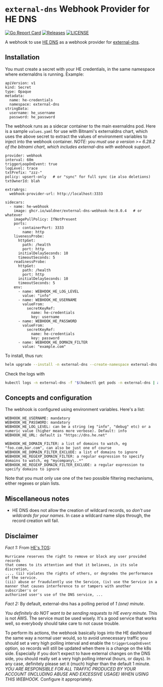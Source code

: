 # `external-dns` Webhook Provider for HE DNS

[![Go Report Card](https://goreportcard.com/badge/github.com/waldner/external-dns-webhook-he)](https://goreportcard.com/report/github.com/waldner/external-dns-webhook-he)
[![Releases](https://img.shields.io/github/v/tag/waldner/external-dns-webhook-he)](https://github.com/waldner/external-dns-webhook-he/tags)
[![LICENSE](https://img.shields.io/github/license/waldner/external-dns-webhook-he)](https://github.com/waldner/external-dns-webhook-he/blob/master/LICENSE)

A webhook to use [HE DNS](https://dns.he.net) as a webhook provider for [external-dns](https://github.com/kubernetes-sigs/external-dns).


## Installation

You must create a secret with your HE credentials, in the same namespace where externaldns is running. Example:

```
apiVersion: v1
kind: Secret
type: Opaque
metadata:
  name: he-credentials
  namespace: external-dns
stringData:
  username: he_username
  password: he_password

```

The webhook runs as a sidecar container to the main exernaldns pod. Here is a sample `values.yaml` for use with Bitnami's externaldns chart, which uses the above secret to extract the values of environment variables to inject into the webhook container. *NOTE: you must use a version >= 6.28.2 of the bitnami chart, which includes external-dns with webhook support*.

```
provider: webhook
interval: 60m
triggerLoopOnEvent: true
logLevel: trace
txtPrefix: "zzz-"
policy: upsert-only   # or "sync" for full sync (ie also deletions)
txtOwnerId: blah

extraArgs:
  webhook-provider-url: http://localhost:3333

sidecars:
  - name: he-webhook
    image: ghcr.io/waldner/external-dns-webhook-he:0.0.4   # or whatever
    imagePullPolicy: IfNotPresent
    ports:
      - containerPort: 3333
        name: http
    livenessProbe:
      httpGet:
        path: /health
        port: http
      initialDelaySeconds: 10
      timeoutSeconds: 5
    readinessProbe:
      httpGet:
        path: /health
        port: http
      initialDelaySeconds: 10
      timeoutSeconds: 5
    env:
      - name: WEBHOOK_HE_LOG_LEVEL
        value: "info"
      - name: WEBHOOK_HE_USERNAME
        valueFrom:
          secretKeyRef:
            name: he-credentials
            key: username
      - name: WEBHOOK_HE_PASSWORD
        valueFrom:
          secretKeyRef:
            name: he-credentials
            key: password
      - name: WEBHOOK_HE_DOMAIN_FILTER
        value: "example.com"
```

To install, thus run:

```bash
helm upgrade --install -n external-dns --create-namespace external-dns bitnami/external-dns -f values.yaml
```

Check the logs with

```bash
kubectl logs -n external-dns -f "$(kubectl get pods -n external-dns | awk 'NR>1 && $1 ~ /external-dns/{print $1; exit}')" -c he-webhook
```

## Concepts and configuration

The webhook is configured using environment variables. Here's a list:

```
WEBHOOK_HE_USERNAME: mandatory
WEBHOOK_HE_PASSWORD: mandatory
WEBHOOK_HE_LOG_LEVEL: can be a string (eg "info", "debug" etc) or a numeric value (higher means more verbose). Default: info
WEBHOOK_HE_URL: default is "https://dns.he.net"

WEBHOOK_HE_DOMAIN_FILTER: a list of domains to watch, eg "foo.com,bar.com", can also be just one of course
WEBHOOK_HE_DOMAIN_FILTER_EXCLUDE: a list of domains to ignore
WEBHOOK_HE_REGEXP_DOMAIN_FILTER: a regular expression to specify domains to watch, eg "mycompany\..*"
WEBHOOK_HE_REGEXP_DOMAIN_FILTER_EXCLUDE: a regular expression to specify domains to ignore
```

Note that you must only use one of the two possible filtering mechanisms, either regexes or plain lists.

## Miscellaneous notes

- HE DNS does not allow the creation of wildcard records, so *don't use wildcards for your names*. In case a wildcard name slips through, the record creation will fail.

## Disclaimer

*Fact 1:* From [HE's TOS](https://dns.he.net/tos.html):

```
Hurricane reserves the right to remove or block any user provided records
that comes to its attention and that it believes, in its sole discretion, 
..., (ii) violates the rights of others, or degrades the performance of the service. 
(iii) abuse or fraudulently use the Service, (iv) use the Service in a
manner that causes interference to or tampers with another subscriber's or 
authorized user's use of the DNS service, ...
```

*Fact 2:* By default, external-dns has a polling period of _1 (one) minute_.

*You definitely do NOT want to be sending requests to HE every minute.* This is not AWS. The service must be used wisely. It's a good service that works well, so everybody should take care to not cause trouble.

To perform its actions, the webhook basically logs into the HE dashboard the same way a normal user would, so to avoid unnecessary traffic you should set a very high polling interval and enable the `triggerLoopOnEvent` option, so records will still be updated when there is a change on the k8s side. Especially if you don't expect to have external changes on the DNS side, you should really set a very high polling interval (hours, or days). In any case, definitely please set it (much) higher than the default 1 minute. *YOU ARE RESPONSIBLE FOR ALL TRAFFIC PRODUCED BY YOUR ACCOUNT (INCLUDING ABUSE AND EXCESSIVE USAGE) WHEN USING THIS WEBHOOK.* Configure it appropriately.
